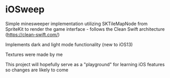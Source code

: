 # iOSweep 
Simple minesweeper implementation utilizing SKTileMapNode from SpriteKit to render the game interface - follows the Clean Swift architecture (https://clean-swift.com/)

Implements dark and light mode functionality (new to iOS13) 

Textures were made by me 

This project will hopefully serve as a "playground" for learning iOS features so changes are likely to come
